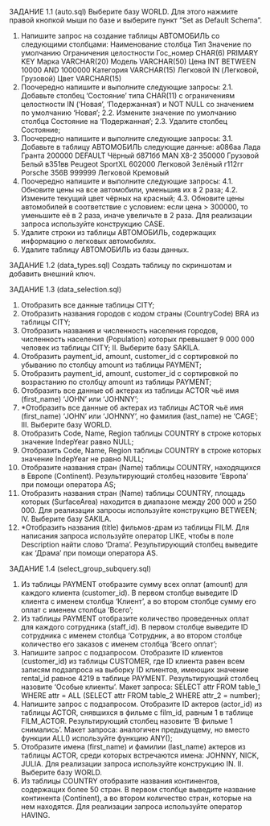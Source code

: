 ЗАДАНИЕ 1.1 (auto.sql)
Выберите базу WORLD. Для этого нажмите правой кнопкой мыши по базе и выберите пункт “Set as Default Schema”.
1. Напишите запрос на создание таблицы АВТОМОБИЛЬ со следующими столбцами:
Наименование столбца Тип Значение по умолчанию Ограничения целостности
Гос_номер CHAR(6) PRIMARY KEY
Марка VARCHAR(20)
Модель VARCHAR(50)
Цена INT BETWEEN 10000 AND 1000000
Категория VARCHAR(15) Легковой IN (Легковой, Грузовой)
Цвет VARCHAR(15)
2. Поочередно напишите и выполните следующие запросы:
2.1. Добавьте столбец ‘Состояние’ типа CHAR(11) с ограничениям целостности IN (‘Новая’, ‘Подержанная’) и NOT NULL со значением по умолчанию ‘Новая’;
2.2. Измените значение по умолчанию столбца Состояние на ‘Подержанная’;
2.3. Удалите столбец Состояние;
3. Поочередно напишите и выполните следующие запросы:
3.1. Добавьте в таблицу АВТОМОБИЛЬ следующие данные:
а086аа Лада Гранта 200000 DEFAULT Чёрный
б871бб MAN X8-2 350000 Грузовой Белый
в351вв Peugeot SportXL 602000 Легковой Зелёный
г112гг Porsche 356B 999999 Легковой Кремовый
4. Поочередно напишите и выполните следующие запросы:
4.1. Обновите цены на все автомобили, уменьшив их в 2 раза;
4.2. Измените текущий цвет чёрных на красный;
4.3. Обновите цены автомобилей в соответствие с условием: если цена > 300000, то уменьшите её в 2 раза, иначе увеличьте в 2 раза. Для реализации запроса используйте конструкцию CASE.
5. Удалите строки из таблицы АВТОМОБИЛЬ, содержащих информацию о легковых автомобилях.
6. Удалите таблицу АВТОМОБИЛЬ из базы данных.

ЗАДАНИЕ 1.2 (data_types.sql)
Создать таблицу по скриншотам и добавить внешний ключ.

ЗАДАНИЕ 1.3 (data_selection.sql)
1. Отобразить все данные таблицы CITY;
2. Отобразить названия городов с кодом страны (CountryCode) BRA из таблицы CITY;
3. Отобразить названия и численность населения городов, численность населения (Population) которых превышает 9 000 000 человек из таблицы CITY;
II. Выберите базу SAKILA.
1. Отобразить payment_id, amount, customer_id с сортировкой по убыванию по столбцу amount из таблицы PAYMENT;
2. Отобразить payment_id, amount, customer_id с сортировкой по возрастанию по столбцу amount из таблицы PAYMENT;
3. Отобразить все данные об актерах из таблицы ACTOR чьё имя (first_name) ‘JOHN’ или ‘JOHNNY’;
4. *Отобразить все данные об актерах из таблицы ACTOR чьё имя (first_name) ‘JOHN’ или ‘JOHNNY’, но фамилия (last_name) не ‘CAGE’;
III. Выберите базу WORLD.
1. Отобразить Code, Name, Region таблицы COUNTRY в строке которых значение IndepYear равно NULL;
2. Отобразить Code, Name, Region таблицы COUNTRY в строке которых значение IndepYear не равно NULL;
3. Отобразите названия стран (Name) таблицы COUNTRY, находящихся в Европе (Continent). Результирующий столбец назовите ‘Европа’ при помощи оператора AS;
4. Отобразить названия стран (Name) таблицы COUNTRY, площадь которых (SurfaceArea) находится в диапазоне между 200 000 и 250 000. Для реализации запросы используйте конструкцию BETWEEN;
IV. Выберите базу SAKILA.
1. *Отобразить названия (title) фильмов-драм из таблицы FILM. Для написания запроса используйте оператор LIKE, чтобы в поле Description найти слово ‘Drama’. Результирующий столбец выведите как ‘Драма’ при помощи оператора AS.

ЗАДАНИЕ 1.4 (select_group_subquery.sql)
1. Из таблицы PAYMENT отобразите сумму всех оплат (amount) для каждого клиента (customer_id). В первом столбце выведите ID клиента с именем столбца ‘Клиент’, а во втором столбце сумму его оплат с именем столбца ‘Всего’;
2. Из таблицы PAYMENT отобразите количество проведенных оплат для каждого сотрудника (staff_id). В первом столбце выведите ID сотрудника с именем столбца ‘Сотрудник, а во втором столбце количество его заказов с именем столбца ‘Всего оплат’;
3. Напишите запрос с подзапросом. Отобразите ID клиентов (customer_id) из таблицы CUSTOMER, где ID клиента равен всем записям подзапроса на выборку ID клиентов, имеющих значение rental_id равное 4219 в таблице PAYMENT. Результирующий столбец назовите ‘Особые клиенты’. Макет запроса: SELECT attr FROM table_1 WHERE attr = ALL (SELECT attr FROM table_2 WHERE attr_2 = number);
4. Напишите запрос с подзапросом. Отобразите ID актеров (actor_id) из таблицы ACTOR, снявшихся в фильме с film_id, равным 1 в таблице FILM_ACTOR. Результирующий столбец назовите ‘В фильме 1 снимались’. Макет запроса: аналогичен предыдущему, но вместо функции ALL() используйте функцию ANY();
5. Отобразите имена (first_name) и фамилии (last_name) актеров из таблицы ACTOR, среди которых встречаются имена: JOHNNY, NICK, JULIA. Для реализации запроса используйте конструкцию IN.
II. Выберите базу WORLD.
1. Из таблицы COUNTRY отобразите названия континентов, содержащих более 50 стран. В первом столбце выведите название континента (Continent), а во втором количество стран, которые на нем находятся. Для реализации запроса используйте оператор HAVING.
